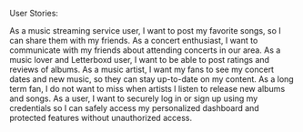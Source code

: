 User Stories: 

As a music streaming service user, I want to post my favorite songs, so I can share them with my friends.
As a concert enthusiast, I want to communicate with my friends about attending concerts in our area. 
As a music lover and Letterboxd user, I want to be able to post ratings and reviews of albums.
As a music artist, I want my fans to see my concert dates and new music, so they can stay up-to-date on my content.
As a long term fan, I do not want to miss when artists I listen to release new albums and songs.
As a user, I want to securely log in or sign up using my credentials so I can safely access my personalized dashboard and protected features without unauthorized access. 

